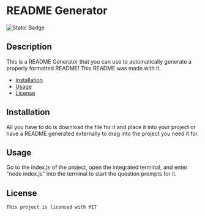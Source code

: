# README Generator

  <img alt="Static Badge" src="https://img.shields.io/badge/License-MIT-green">

  ## Description
  This is a README Generator that you can use to automatically generate a properly formatted README! This README was made with it. 

  * [Installation](#installation) 
  * [Usage](#usage)
  * [License](#license)

  ## Installation
  All you have to do is download the file for it and place it into your project or have a README generated externally to drag into the project you need it for.

  ## Usage
  Go to the index.js of the project, open the integrated terminal, and enter "node index.js" into the terminal to start the question prompts for it.

  ## License
  
    This project is licensed with MIT
